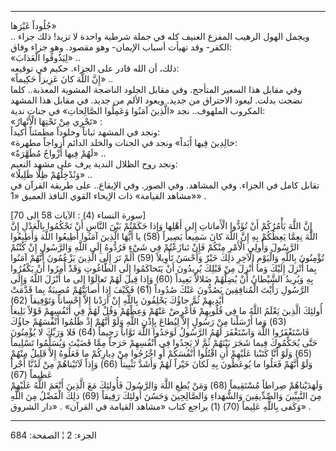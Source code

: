 ------------------------------------------------------------------------

جُلُوداً غَيْرَها»  
.. ويجمل الهول الرهيب المفزع العنيف كله في جملة شرطية واحدة لا تزيد! ذلك
جزاء الكفر- وقد تهيأت أسباب الإيمان- وهو مقصود. وهو جزاء وفاق:  
«لِيَذُوقُوا الْعَذابَ» ..  
ذلك، أن الله قادر على الجزاء. حكيم في توقيعه:  
«إِنَّ اللَّهَ كانَ عَزِيزاً حَكِيماً» ..  
وفي مقابل هذا السعير المتأجج. وفي مقابل الجلود الناضجة المشوية المعذبة..
كلما نضجت بدلت. ليعود الاحتراق من جديد. ويعود الألم من جديد. في مقابل
هذا المشهد المكروب الملهوف.. نجد «الَّذِينَ آمَنُوا وَعَمِلُوا الصَّالِحاتِ» في جنات
ندية:  
«تَجْرِي مِنْ تَحْتِهَا الْأَنْهارُ» :  
ونجد في المشهد ثباتاً وخلوداً مطمئناً أكيداً:  
«خالِدِينَ فِيها أَبَداً» ونجد في الجنات والخلد الدائم أزواجاً مطهرة:  
«لَهُمْ فِيها أَزْواجٌ مُطَهَّرَةٌ» ..  
ونجد روح الظلال الندية يرف على مشهد النعيم:  
«وَنُدْخِلُهُمْ ظِلًّا ظَلِيلًا» ..  
تقابل كامل في الجزاء. وفي المشاهد. وفي الصور. وفي الإيقاع.. على طريقة
القرآن في «مشاهد القيامة» ذات الإيحاء القوي النافذ العميق «1» .  
  
\[سورة النساء (4) : الآيات 58 الى 70\]  
إِنَّ اللَّهَ يَأْمُرُكُمْ أَنْ تُؤَدُّوا الْأَماناتِ إِلى أَهْلِها وَإِذا حَكَمْتُمْ بَيْنَ النَّاسِ أَنْ
تَحْكُمُوا بِالْعَدْلِ إِنَّ اللَّهَ نِعِمَّا يَعِظُكُمْ بِهِ إِنَّ اللَّهَ كانَ سَمِيعاً بَصِيراً (58) يا أَيُّهَا
الَّذِينَ آمَنُوا أَطِيعُوا اللَّهَ وَأَطِيعُوا الرَّسُولَ وَأُولِي الْأَمْرِ مِنْكُمْ فَإِنْ تَنازَعْتُمْ فِي
شَيْءٍ فَرُدُّوهُ إِلَى اللَّهِ وَالرَّسُولِ إِنْ كُنْتُمْ تُؤْمِنُونَ بِاللَّهِ وَالْيَوْمِ الْآخِرِ ذلِكَ خَيْرٌ
وَأَحْسَنُ تَأْوِيلاً (59) أَلَمْ تَرَ إِلَى الَّذِينَ يَزْعُمُونَ أَنَّهُمْ آمَنُوا بِما أُنْزِلَ إِلَيْكَ وَما
أُنْزِلَ مِنْ قَبْلِكَ يُرِيدُونَ أَنْ يَتَحاكَمُوا إِلَى الطَّاغُوتِ وَقَدْ أُمِرُوا أَنْ يَكْفُرُوا بِهِ وَيُرِيدُ
الشَّيْطانُ أَنْ يُضِلَّهُمْ ضَلالاً بَعِيداً (60) وَإِذا قِيلَ لَهُمْ تَعالَوْا إِلى ما أَنْزَلَ اللَّهُ
وَإِلَى الرَّسُولِ رَأَيْتَ الْمُنافِقِينَ يَصُدُّونَ عَنْكَ صُدُوداً (61) فَكَيْفَ إِذا أَصابَتْهُمْ مُصِيبَةٌ
بِما قَدَّمَتْ أَيْدِيهِمْ ثُمَّ جاؤُكَ يَحْلِفُونَ بِاللَّهِ إِنْ أَرَدْنا إِلاَّ إِحْساناً وَتَوْفِيقاً (62)  
أُولئِكَ الَّذِينَ يَعْلَمُ اللَّهُ ما فِي قُلُوبِهِمْ فَأَعْرِضْ عَنْهُمْ وَعِظْهُمْ وَقُلْ لَهُمْ فِي أَنْفُسِهِمْ
قَوْلاً بَلِيغاً (63) وَما أَرْسَلْنا مِنْ رَسُولٍ إِلاَّ لِيُطاعَ بِإِذْنِ اللَّهِ وَلَوْ أَنَّهُمْ إِذْ ظَلَمُوا
أَنْفُسَهُمْ جاؤُكَ فَاسْتَغْفَرُوا اللَّهَ وَاسْتَغْفَرَ لَهُمُ الرَّسُولُ لَوَجَدُوا اللَّهَ تَوَّاباً رَحِيماً
(64) فَلا وَرَبِّكَ لا يُؤْمِنُونَ حَتَّى يُحَكِّمُوكَ فِيما شَجَرَ بَيْنَهُمْ ثُمَّ لا يَجِدُوا فِي أَنْفُسِهِمْ
حَرَجاً مِمَّا قَضَيْتَ وَيُسَلِّمُوا تَسْلِيماً (65) وَلَوْ أَنَّا كَتَبْنا عَلَيْهِمْ أَنِ اقْتُلُوا أَنْفُسَكُمْ
أَوِ اخْرُجُوا مِنْ دِيارِكُمْ ما فَعَلُوهُ إِلاَّ قَلِيلٌ مِنْهُمْ وَلَوْ أَنَّهُمْ فَعَلُوا ما يُوعَظُونَ بِهِ
لَكانَ خَيْراً لَهُمْ وَأَشَدَّ تَثْبِيتاً (66) وَإِذاً لَآتَيْناهُمْ مِنْ لَدُنَّا أَجْراً عَظِيماً (67)  
وَلَهَدَيْناهُمْ صِراطاً مُسْتَقِيماً (68) وَمَنْ يُطِعِ اللَّهَ وَالرَّسُولَ فَأُولئِكَ مَعَ الَّذِينَ أَنْعَمَ
اللَّهُ عَلَيْهِمْ مِنَ النَّبِيِّينَ وَالصِّدِّيقِينَ وَالشُّهَداءِ وَالصَّالِحِينَ وَحَسُنَ أُولئِكَ رَفِيقاً (69)
ذلِكَ الْفَضْلُ مِنَ اللَّهِ وَكَفى بِاللَّهِ عَلِيماً (70) (1) يراجع كتاب «مشاهد القيامة في
القرآن» . «دار الشروق» .

------------------------------------------------------------------------

الجزء: 2 ¦ الصفحة: 684
